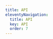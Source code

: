 ```yaml
---
title: API
eleventyNavigation:
  title: API
  key: API
  order: 7
---
```


<!-- This file exists only to create a section heading.
     Its output is deleted by the Eleventy build process. -->
